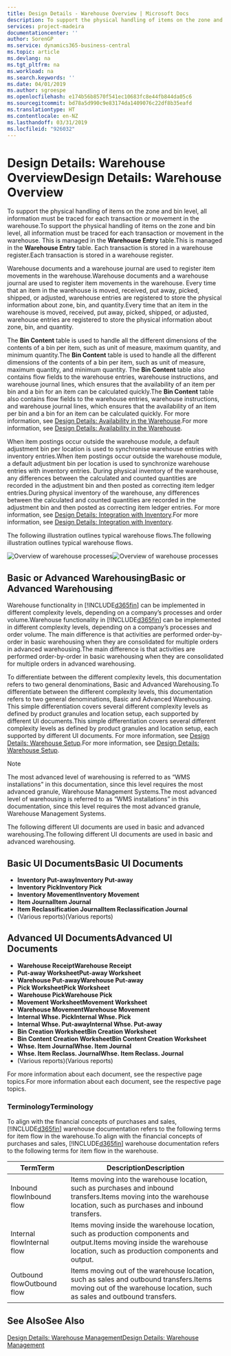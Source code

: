 ```yaml
---
title: Design Details - Warehouse Overview | Microsoft Docs
description: To support the physical handling of items on the zone and bin level, all information must be traced for each transaction or movement in the warehouse. This is managed in the **Warehouse Entry** table. Each transaction is stored in a warehouse register.
services: project-madeira
documentationcenter: ''
author: SorenGP
ms.service: dynamics365-business-central
ms.topic: article
ms.devlang: na
ms.tgt_pltfrm: na
ms.workload: na
ms.search.keywords: ''
ms.date: 04/01/2019
ms.author: sgroespe
ms.openlocfilehash: e174b56b8570f541ec10683fc8e44fb844da05c6
ms.sourcegitcommit: bd78a5d990c9e83174da1409076c22df8b35eafd
ms.translationtype: HT
ms.contentlocale: en-NZ
ms.lasthandoff: 03/31/2019
ms.locfileid: "926032"
---
```

# <a name="design-details-warehouse-overview"></a><span data-ttu-id="c762a-105">Design Details: Warehouse Overview</span><span class="sxs-lookup"><span data-stu-id="c762a-105">Design Details: Warehouse Overview</span></span>
<span data-ttu-id="c762a-106">To support the physical handling of items on the zone and bin level, all information must be traced for each transaction or movement in the warehouse.</span><span class="sxs-lookup"><span data-stu-id="c762a-106">To support the physical handling of items on the zone and bin level, all information must be traced for each transaction or movement in the warehouse.</span></span> <span data-ttu-id="c762a-107">This is managed in the **Warehouse Entry** table.</span><span class="sxs-lookup"><span data-stu-id="c762a-107">This is managed in the **Warehouse Entry** table.</span></span> <span data-ttu-id="c762a-108">Each transaction is stored in a warehouse register.</span><span class="sxs-lookup"><span data-stu-id="c762a-108">Each transaction is stored in a warehouse register.</span></span>  

<span data-ttu-id="c762a-109">Warehouse documents and a warehouse journal are used to register item movements in the warehouse.</span><span class="sxs-lookup"><span data-stu-id="c762a-109">Warehouse documents and a warehouse journal are used to register item movements in the warehouse.</span></span> <span data-ttu-id="c762a-110">Every time that an item in the warehouse is moved, received, put away, picked, shipped, or adjusted, warehouse entries are registered to store the physical information about zone, bin, and quantity.</span><span class="sxs-lookup"><span data-stu-id="c762a-110">Every time that an item in the warehouse is moved, received, put away, picked, shipped, or adjusted, warehouse entries are registered to store the physical information about zone, bin, and quantity.</span></span>

<span data-ttu-id="c762a-111">The **Bin Content** table is used to handle all the different dimensions of the contents of a bin per item, such as unit of measure, maximum quantity, and minimum quantity.</span><span class="sxs-lookup"><span data-stu-id="c762a-111">The **Bin Content** table is used to handle all the different dimensions of the contents of a bin per item, such as unit of measure, maximum quantity, and minimum quantity.</span></span> <span data-ttu-id="c762a-112">The **Bin Content** table also contains flow fields to the warehouse entries, warehouse instructions, and warehouse journal lines, which ensures that the availability of an item per bin and a bin for an item can be calculated quickly.</span><span class="sxs-lookup"><span data-stu-id="c762a-112">The **Bin Content** table also contains flow fields to the warehouse entries, warehouse instructions, and warehouse journal lines, which ensures that the availability of an item per bin and a bin for an item can be calculated quickly.</span></span> <span data-ttu-id="c762a-113">For more information, see [Design Details: Availability in the Warehouse](design-details-availability-in-the-warehouse.md).</span><span class="sxs-lookup"><span data-stu-id="c762a-113">For more information, see [Design Details: Availability in the Warehouse](design-details-availability-in-the-warehouse.md).</span></span>  

<span data-ttu-id="c762a-114">When item postings occur outside the warehouse module, a default adjustment bin per location is used to synchronise warehouse entries with inventory entries.</span><span class="sxs-lookup"><span data-stu-id="c762a-114">When item postings occur outside the warehouse module, a default adjustment bin per location is used to synchronize warehouse entries with inventory entries.</span></span> <span data-ttu-id="c762a-115">During physical inventory of the warehouse, any differences between the calculated and counted quantities are recorded in the adjustment bin and then posted as correcting item ledger entries.</span><span class="sxs-lookup"><span data-stu-id="c762a-115">During physical inventory of the warehouse, any differences between the calculated and counted quantities are recorded in the adjustment bin and then posted as correcting item ledger entries.</span></span> <span data-ttu-id="c762a-116">For more information, see [Design Details: Integration with Inventory](design-details-integration-with-inventory.md).</span><span class="sxs-lookup"><span data-stu-id="c762a-116">For more information, see [Design Details: Integration with Inventory](design-details-integration-with-inventory.md).</span></span>  

<span data-ttu-id="c762a-117">The following illustration outlines typical warehouse flows.</span><span class="sxs-lookup"><span data-stu-id="c762a-117">The following illustration outlines typical warehouse flows.</span></span>  

<span data-ttu-id="c762a-118">![Overview of warehouse processes](media/design_details_warehouse_management_overview.png "Overview of warehouse processes")</span><span class="sxs-lookup"><span data-stu-id="c762a-118">![Overview of warehouse processes](media/design_details_warehouse_management_overview.png "Overview of warehouse processes")</span></span>  

## <a name="basic-or-advanced-warehousing"></a><span data-ttu-id="c762a-119">Basic or Advanced Warehousing</span><span class="sxs-lookup"><span data-stu-id="c762a-119">Basic or Advanced Warehousing</span></span>  
<span data-ttu-id="c762a-120">Warehouse functionality in [!INCLUDE[d365fin](includes/d365fin_md.md)] can be implemented in different complexity levels, depending on a company’s processes and order volume.</span><span class="sxs-lookup"><span data-stu-id="c762a-120">Warehouse functionality in [!INCLUDE[d365fin](includes/d365fin_md.md)] can be implemented in different complexity levels, depending on a company’s processes and order volume.</span></span> <span data-ttu-id="c762a-121">The main difference is that activities are performed order-by-order in basic warehousing when they are consolidated for multiple orders in advanced warehousing.</span><span class="sxs-lookup"><span data-stu-id="c762a-121">The main difference is that activities are performed order-by-order in basic warehousing when they are consolidated for multiple orders in advanced warehousing.</span></span>  

 <span data-ttu-id="c762a-122">To differentiate between the different complexity levels, this documentation refers to two general denominations, Basic and Advanced Warehousing.</span><span class="sxs-lookup"><span data-stu-id="c762a-122">To differentiate between the different complexity levels, this documentation refers to two general denominations, Basic and Advanced Warehousing.</span></span> <span data-ttu-id="c762a-123">This simple differentiation covers several different complexity levels as defined by product granules and location setup, each supported by different UI documents.</span><span class="sxs-lookup"><span data-stu-id="c762a-123">This simple differentiation covers several different complexity levels as defined by product granules and location setup, each supported by different UI documents.</span></span> <span data-ttu-id="c762a-124">For more information, see [Design Details: Warehouse Setup](design-details-warehouse-setup.md).</span><span class="sxs-lookup"><span data-stu-id="c762a-124">For more information, see [Design Details: Warehouse Setup](design-details-warehouse-setup.md).</span></span>  

> [!NOTE]  
>  <span data-ttu-id="c762a-125">The most advanced level of warehousing is referred to as “WMS installations” in this documentation, since this level requires the most advanced granule, Warehouse Management Systems.</span><span class="sxs-lookup"><span data-stu-id="c762a-125">The most advanced level of warehousing is referred to as “WMS installations” in this documentation, since this level requires the most advanced granule, Warehouse Management Systems.</span></span>  

 <span data-ttu-id="c762a-126">The following different UI documents are used in basic and advanced warehousing.</span><span class="sxs-lookup"><span data-stu-id="c762a-126">The following different UI documents are used in basic and advanced warehousing.</span></span>  

## <a name="basic-ui-documents"></a><span data-ttu-id="c762a-127">Basic UI Documents</span><span class="sxs-lookup"><span data-stu-id="c762a-127">Basic UI Documents</span></span>  

-   <span data-ttu-id="c762a-128">**Inventory Put-away**</span><span class="sxs-lookup"><span data-stu-id="c762a-128">**Inventory Put-away**</span></span>  
-   <span data-ttu-id="c762a-129">**Inventory Pick**</span><span class="sxs-lookup"><span data-stu-id="c762a-129">**Inventory Pick**</span></span>  
-   <span data-ttu-id="c762a-130">**Inventory Movement**</span><span class="sxs-lookup"><span data-stu-id="c762a-130">**Inventory Movement**</span></span>  
-   <span data-ttu-id="c762a-131">**Item Journal**</span><span class="sxs-lookup"><span data-stu-id="c762a-131">**Item Journal**</span></span>  
-   <span data-ttu-id="c762a-132">**Item Reclassification Journal**</span><span class="sxs-lookup"><span data-stu-id="c762a-132">**Item Reclassification Journal**</span></span>  
-   <span data-ttu-id="c762a-133">(Various reports)</span><span class="sxs-lookup"><span data-stu-id="c762a-133">(Various reports)</span></span>  

## <a name="advanced-ui-documents"></a><span data-ttu-id="c762a-134">Advanced UI Documents</span><span class="sxs-lookup"><span data-stu-id="c762a-134">Advanced UI Documents</span></span>  

-   <span data-ttu-id="c762a-135">**Warehouse Receipt**</span><span class="sxs-lookup"><span data-stu-id="c762a-135">**Warehouse Receipt**</span></span>  
-   <span data-ttu-id="c762a-136">**Put-away Worksheet**</span><span class="sxs-lookup"><span data-stu-id="c762a-136">**Put-away Worksheet**</span></span>  
-   <span data-ttu-id="c762a-137">**Warehouse Put-away**</span><span class="sxs-lookup"><span data-stu-id="c762a-137">**Warehouse Put-away**</span></span>  
-   <span data-ttu-id="c762a-138">**Pick Worksheet**</span><span class="sxs-lookup"><span data-stu-id="c762a-138">**Pick Worksheet**</span></span>  
-   <span data-ttu-id="c762a-139">**Warehouse Pick**</span><span class="sxs-lookup"><span data-stu-id="c762a-139">**Warehouse Pick**</span></span>  
-   <span data-ttu-id="c762a-140">**Movement Worksheet**</span><span class="sxs-lookup"><span data-stu-id="c762a-140">**Movement Worksheet**</span></span>  
-   <span data-ttu-id="c762a-141">**Warehouse Movement**</span><span class="sxs-lookup"><span data-stu-id="c762a-141">**Warehouse Movement**</span></span>  
-   <span data-ttu-id="c762a-142">**Internal Whse. Pick**</span><span class="sxs-lookup"><span data-stu-id="c762a-142">**Internal Whse. Pick**</span></span>  
-   <span data-ttu-id="c762a-143">**Internal Whse. Put-away**</span><span class="sxs-lookup"><span data-stu-id="c762a-143">**Internal Whse. Put-away**</span></span>  
-   <span data-ttu-id="c762a-144">**Bin Creation Worksheet**</span><span class="sxs-lookup"><span data-stu-id="c762a-144">**Bin Creation Worksheet**</span></span>  
-   <span data-ttu-id="c762a-145">**Bin Content Creation Worksheet**</span><span class="sxs-lookup"><span data-stu-id="c762a-145">**Bin Content Creation Worksheet**</span></span>  
-   <span data-ttu-id="c762a-146">**Whse. Item Journal**</span><span class="sxs-lookup"><span data-stu-id="c762a-146">**Whse. Item Journal**</span></span>  
-   <span data-ttu-id="c762a-147">**Whse. Item Reclass. Journal**</span><span class="sxs-lookup"><span data-stu-id="c762a-147">**Whse. Item Reclass. Journal**</span></span>  
-   <span data-ttu-id="c762a-148">(Various reports)</span><span class="sxs-lookup"><span data-stu-id="c762a-148">(Various reports)</span></span>  

<span data-ttu-id="c762a-149">For more information about each document, see the respective page topics.</span><span class="sxs-lookup"><span data-stu-id="c762a-149">For more information about each document, see the respective page topics.</span></span>  

### <a name="terminology"></a><span data-ttu-id="c762a-150">Terminology</span><span class="sxs-lookup"><span data-stu-id="c762a-150">Terminology</span></span>  
<span data-ttu-id="c762a-151">To align with the financial concepts of purchases and sales, [!INCLUDE[d365fin](includes/d365fin_md.md)] warehouse documentation refers to the following terms for item flow in the warehouse.</span><span class="sxs-lookup"><span data-stu-id="c762a-151">To align with the financial concepts of purchases and sales, [!INCLUDE[d365fin](includes/d365fin_md.md)] warehouse documentation refers to the following terms for item flow in the warehouse.</span></span>  

|<span data-ttu-id="c762a-152">Term</span><span class="sxs-lookup"><span data-stu-id="c762a-152">Term</span></span>|<span data-ttu-id="c762a-153">Description</span><span class="sxs-lookup"><span data-stu-id="c762a-153">Description</span></span>|  
|----------|---------------------------------------|  
|<span data-ttu-id="c762a-154">Inbound flow</span><span class="sxs-lookup"><span data-stu-id="c762a-154">Inbound flow</span></span>|<span data-ttu-id="c762a-155">Items moving into the warehouse location, such as purchases and inbound transfers.</span><span class="sxs-lookup"><span data-stu-id="c762a-155">Items moving into the warehouse location, such as purchases and inbound transfers.</span></span>|  
|<span data-ttu-id="c762a-156">Internal flow</span><span class="sxs-lookup"><span data-stu-id="c762a-156">Internal flow</span></span>|<span data-ttu-id="c762a-157">Items moving inside the warehouse location, such as production components and output.</span><span class="sxs-lookup"><span data-stu-id="c762a-157">Items moving inside the warehouse location, such as production components and output.</span></span>|  
|<span data-ttu-id="c762a-158">Outbound flow</span><span class="sxs-lookup"><span data-stu-id="c762a-158">Outbound flow</span></span>|<span data-ttu-id="c762a-159">Items moving out of the warehouse location, such as sales and outbound transfers.</span><span class="sxs-lookup"><span data-stu-id="c762a-159">Items moving out of the warehouse location, such as sales and outbound transfers.</span></span>|  

## <a name="see-also"></a><span data-ttu-id="c762a-160">See Also</span><span class="sxs-lookup"><span data-stu-id="c762a-160">See Also</span></span>  
 [<span data-ttu-id="c762a-161">Design Details: Warehouse Management</span><span class="sxs-lookup"><span data-stu-id="c762a-161">Design Details: Warehouse Management</span></span>](design-details-warehouse-management.md)
